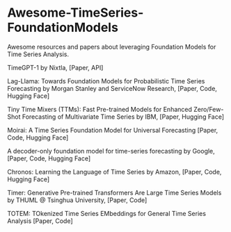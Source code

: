 # Awesome-TimeSeries-FoundationModels
Awesome resources and papers about leveraging Foundation Models for Time Series Analysis.


TimeGPT-1 by Nixtla, [Paper, API]

Lag-Llama: Towards Foundation Models for Probabilistic Time Series Forecasting by Morgan Stanley and ServiceNow Research, [Paper, Code, Hugging Face]

Tiny Time Mixers (TTMs): Fast Pre-trained Models for Enhanced Zero/Few-Shot Forecasting of Multivariate Time Series by IBM, [Paper, Hugging Face]

Moirai: A Time Series Foundation Model for Universal Forecasting [Paper, Code, Hugging Face]

A decoder-only foundation model for time-series forecasting by Google, [Paper, Code, Hugging Face]

Chronos: Learning the Language of Time Series by Amazon, [Paper, Code, Hugging Face]

Timer: Generative Pre-trained Transformers Are Large Time Series Models by THUML @ Tsinghua University, [Paper, Code]

TOTEM: TOkenized Time Series EMbeddings for General Time Series Analysis [Paper, Code]
